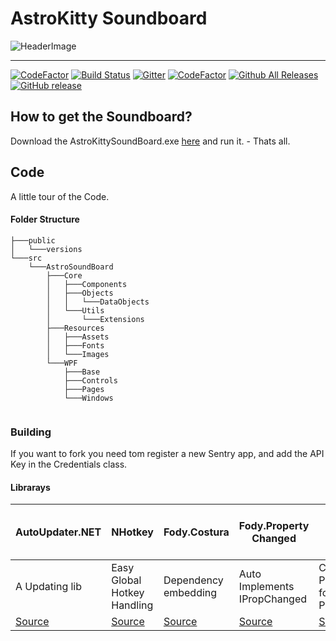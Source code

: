 # AstroKitty Soundboard

![HeaderImage](https://github.com//FetzenRndy/AstroSoundboard/blob/master/src/AstroSoundBoard/Resources/Images/SplashScreen.png?raw=true)

---

[![CodeFactor](https://www.codefactor.io/repository/github/fetzenrndy/astrosoundboard/badge)](https://www.codefactor.io/repository/github/fetzenrndy/astrosoundboard) [![Build Status](https://travis-ci.org/FetzenRndy/AstroSoundboard.svg?branch=master)](https://travis-ci.org/FetzenRndy/AstroSoundboard) [![Gitter](https://img.shields.io/gitter/room/nwjs/nw.js.svg)](https://gitter.im/AstroSoundboard/Lobby) [![CodeFactor](https://img.shields.io/badge/YouTrack-Online-green.svg)](https://bugline.myjetbrains.com/youtrack/issues/AstroBoard) [![Github All Releases](https://img.shields.io/github/downloads/FetzenRndy/AstroSoundBoard/total.svg)](https://github.com/FetzenRndy/AstroSoundboard/) [![GitHub release](https://img.shields.io/github/release/FetzenRndy/AstroSoundboard.svg)](https://github.com/FetzenRndy/AstroSoundboard)

## How to get the Soundboard?
Download the AstroKittySoundBoard.exe [here](https://github.com/FetzenRndy/AstroSoundboard/releases) and run it. - Thats all.

## Code

A little tour of the Code.

#### Folder Structure
```
├───public
│   └───versions
└───src
    └───AstroSoundBoard
        ├───Core
        │   ├───Components
        │   ├───Objects
        │   │   └───DataObjects
        │   └───Utils
        │       └───Extensions
        ├───Resources
        │   ├───Assets
        │   ├───Fonts
        │   └───Images
        └───WPF
            ├───Base
            ├───Controls
            ├───Pages
            └───Windows
            
```

### Building

If you want to fork you need tom register a new Sentry app, and add the API Key in the Credentials class.


#### Librarays
| AutoUpdater.NET                                         | NHotkey                                             | Fody.Costura                              | Fody.Property Changed                              | Fody                               | log4net                                     | Xaml Material Design Kit                   | Json.NET                                 | SharpRaven                                          |
|---------------------------------------------------------|-----------------------------------------------------|-------------------------------------------|---------------------------------------------------|------------------------------------|---------------------------------------------|--------------------------------------------|------------------------------------------|-----------------------------------------------------|
| A Updating lib                                          | Easy Global Hotkey Handling                         | Dependency embedding                      | Auto Implements IPropChanged                  | Core Package for Fody Plugins      | Logging lib                                 | Xaml Material Design Kit                    | Json Handling                            | Sentry Error Handling lib                           |
| [Source](https://github.com/ravibpatel/AutoUpdater.NET) | [Source](https://github.com/thomaslevesque/NHotkey) | [Source](https://github.com/Fody/Costura) | [Source](https://github.com/Fody/PropertyChanged) | [Source](https://github.com/Fody/) | [Source](https://github.com/apache/log4net) | [Source](http://materialdesigninxaml.net/) | [Source](http://www.newtonsoft.com/json) | [Source](https://github.com/getsentry/raven-csharp) |
